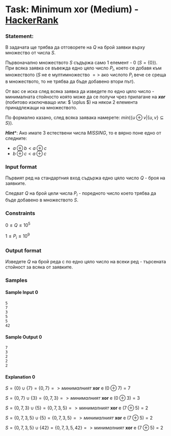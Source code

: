 # Task: Minimum xor (Medium) - [HackerRank](<https://www.hackerrank.com/contests/sda-hw-7-2023/challenges/minimum-xor-3>)


### Statement:

В задачата ще трябва да отговорете на $Q$ на брой заявки върху множество от числа $S$.

Първоначално множеството $S$ съдържа само $1$ елемент - $0$ ($S=\{0\}$). При всяка заявка се въвежда едно цяло число $P_i$, което се добавя към множеството ($S$ не е мултимножество $=>$ ако числото $P_i$ вече се среща в множеството, то не трябва да бъде добавено втори път).

От вас се иска след всяка заявка да изведете по едно цяло число - минималната стойносто която може да се получи чрез прилагане на ***xor*** (побитово изключващо или: $ \oplus $) на някои 2 елемента принадлежащи на множеството. 

По формално казано, след всяка заявака намерете: $min(\{ u \oplus v|\{u,v\} \subseteq S\})$.

***Hint****: Ако имате 3 естествени числа $MISSING$, то е вярно поне едно от следните:

* $a \oplus b < a \oplus c$
* $b \oplus c < a \oplus c$


### Input format

Първият ред на стандартния вход съдържа едно цяло число $Q$ - броя на заявките.

Следват $Q$ на брой цели числа $P_i$ - поредното число което трябва да бъде добавено в множеството $S$.


### Constraints

$0 \le Q \le 10^5$

$1 \le P_i \le 10^9$


### Output format

Изведете $Q$ на брой реда с по едно цяло число на всеки ред - търсената стойност за всяка от заявките.


### Samples


#### Sample Input 0
```
5
7
3
5
5
42
```

#### Sample Output 0
```
7
3
2
2
2
```

#### Explanation 0
 $S = \{ 0\}\cup \{ 7\} = \{0,7\} => минималният$ $\mathbf {xor}$ e $(0 \oplus 7) = 7$ 

  $S = \{ 0,7\}\cup \{ 3\} = \{0,7,3\} => минималният$ $\mathbf {xor}$ e $(0 \oplus 3) = 3$ 

$S = \{ 0,7,3\}\cup \{ 5\} = \{0,7,3,5\} => минималният$ $\mathbf {xor}$ e $(7 \oplus 5) = 2$ 

 $S = \{ 0,7,3,5\}\cup \{ 5\} = \{0,7,3,5\} => минималният$ $\mathbf {xor}$ e $(7 \oplus 5) = 2$ 

 $S = \{ 0,7,3,5\}\cup \{ 42\} = \{0,7,3,5,42\} => минималният$ $\mathbf {xor}$ e $(7 \oplus 5) = 2$ 





